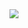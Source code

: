 <img src="https://avatars2.githubusercontent.com/u/42252722?s=200&u=82447676189516e243e244d3f949169c0e91583b&v=4" />